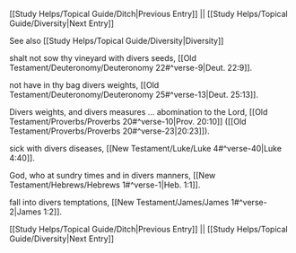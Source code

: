 [[Study Helps/Topical Guide/Ditch|Previous Entry]]  ||  [[Study Helps/Topical Guide/Diversity|Next Entry]]

 See also [[Study Helps/Topical Guide/Diversity|Diversity]]

 shalt not sow thy vineyard with divers seeds, [[Old Testament/Deuteronomy/Deuteronomy 22#^verse-9|Deut. 22:9]].

 not have in thy bag divers weights, [[Old Testament/Deuteronomy/Deuteronomy 25#^verse-13|Deut. 25:13]].

 Divers weights, and divers measures ... abomination to the Lord, [[Old Testament/Proverbs/Proverbs 20#^verse-10|Prov. 20:10]] ([[Old Testament/Proverbs/Proverbs 20#^verse-23|20:23]]).

 sick with divers diseases, [[New Testament/Luke/Luke 4#^verse-40|Luke 4:40]].

 God, who at sundry times and in divers manners, [[New Testament/Hebrews/Hebrews 1#^verse-1|Heb. 1:1]].

 fall into divers temptations, [[New Testament/James/James 1#^verse-2|James 1:2]].

[[Study Helps/Topical Guide/Ditch|Previous Entry]]  ||  [[Study Helps/Topical Guide/Diversity|Next Entry]]